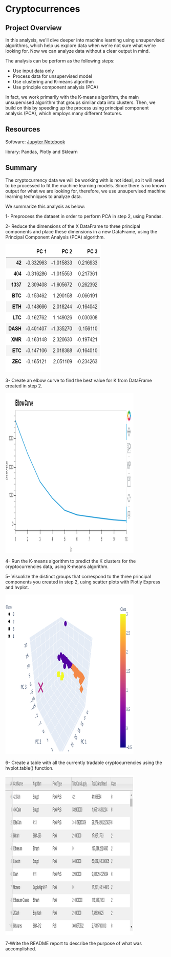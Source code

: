 # Cryptocurrences

## Project Overview
In this analysis, we'll dive deeper into machine learning using unsupervised algorithms, which help us explore data when we're not sure what we're looking for. Now we can analyze data without a clear output in mind. 

The analysis can be perform as the following steps: 
 - Use input data only
 - Process data for unsupervised model
 - Use clustering and K-means algorithm
 - Use principle component analysis (PCA)
 
In fact, we work primarily with the K-means algorithm, the main unsupervised algorithm that groups similar data into clusters. Then, we build on this by speeding up the process using principal component analysis (PCA), which employs many different features.

## Resources
Software: [Jupyter Notebook](https://www.anaconda.com/products/individual)

library: Pandas, Plotly and Sklearn

## Summary
The cryptocurrency data we will be working with is not ideal, so it will need to be processed to fit the machine learning models. Since there is no known output for what we are looking for, therefore, we use unsupervised machine learning techniques to analyze data. 

We summarize this analysis as below:

1- Preprocess the dataset in order to perform PCA in step 2, using Pandas.

2- Reduce the dimensions of the X DataFrame to three principal components and place these dimensions in a new DataFrame,  using the Principal Component Analysis (PCA) algorithm.





<img src="https://github.com/halmasieh/Cryptocurrences/blob/main/Resources/PCA.PNG" width="300" height="400"/>






3- Create an elbow curve to find the best value for K from  DataFrame created in step 2.





<img src="https://github.com/halmasieh/Cryptocurrences/blob/main/Resources/Elbow.PNG" width="400" height="500"/>





4- Run the K-means algorithm to predict the K clusters for the cryptocurrencies data, using K-means algorithm.

5- Visualize the distinct groups that correspond to the three principal components you created in step 2, using scatter plots with Plotly Express and hvplot.





<img src="https://github.com/halmasieh/Cryptocurrences/blob/main/Resources/Scatter_Plot.PNG" width="400" height="500"/>





6- Create a table with all the currently tradable cryptocurrencies using the hvplot.table() function.





<img src="https://github.com/halmasieh/Cryptocurrences/blob/main/Resources/Table.PNG" width="400" height="500"/>






7-Write the README report to describe the purpose of what was accomplished.
